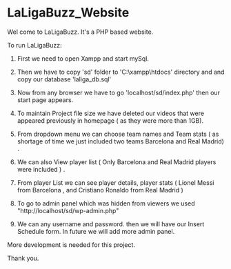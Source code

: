 # LaLigaBuzz_Website

Wel come to LaLigaBuzz. It's a PHP based website.

To run LaLigaBuzz:

1. First we need to open Xampp and start mySql.

2. Then we have to copy 'sd' folder to 'C:\xampp\htdocs' directory and and copy our database 'laliga_db.sql'

3. Now from any browser we have to go 'localhost/sd/index.php' then our start page appears.

4. To maintain Project file size we have deleted our videos that were appeared previously in homepage ( as they were more than 1GB).

5. From dropdown menu we can choose team names and Team stats ( as shortage of time we just included two teams Barcelona and Real Madrid) .

6. We can also View player list ( Only Barcelona and Real Madrid players were included ) .

7. From player List we can see player details, player stats ( Lionel Messi from Barcelona , and Cristiano Ronaldo from Real Madrid )

8. To go to admin panel which was hidden from viewers we used "http://localhost/sd/wp-admin.php"

9. We can any username and password. then we will have our Insert Schedule form. In future we will add more admin panel.


More development is needed for this project.

Thank you.
